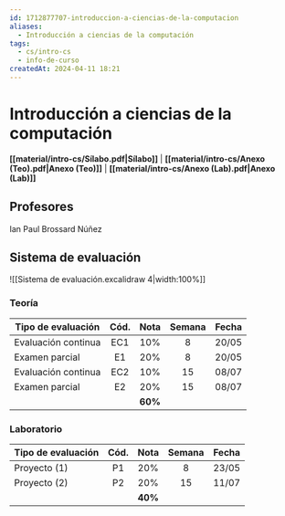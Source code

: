 ```yaml
---
id: 1712877707-introduccion-a-ciencias-de-la-computacion
aliases:
  - Introducción a ciencias de la computación
tags:
  - cs/intro-cs
  - info-de-curso
createdAt: 2024-04-11 18:21
---
```


# Introducción a ciencias de la computación

**[[material/intro-cs/Sílabo.pdf|Sílabo]]** | **[[material/intro-cs/Anexo (Teo).pdf|Anexo (Teo)]]** | **[[material/intro-cs/Anexo (Lab).pdf|Anexo (Lab)]]**

## Profesores

Ian Paul Brossard Núñez

## Sistema de evaluación

![[Sistema de evaluación.excalidraw 4|width:100%]]

### Teoría

| Tipo de evaluación  | Cód. |  Nota   | Semana | Fecha |
| ------------------- | :--: | :-----: | :----: | :---: |
| Evaluación continua | EC1  |   10%   |   8    | 20/05 |
| Examen parcial      |  E1  |   20%   |   8    | 20/05 |
| Evaluación continua | EC2  |   10%   |   15   | 08/07 |
| Examen parcial      |  E2  |   20%   |   15   | 08/07 |
|                     |      | **60%** |        |       |

### Laboratorio

| Tipo de evaluación | Cód. |  Nota   | Semana | Fecha |
| ------------------ | :--: | :-----: | :----: | :---: |
| Proyecto (1)       |  P1  |   20%   |   8    | 23/05 |
| Proyecto (2)       |  P2  |   20%   |   15   | 11/07 |
|                    |      | **40%** |        |       |
